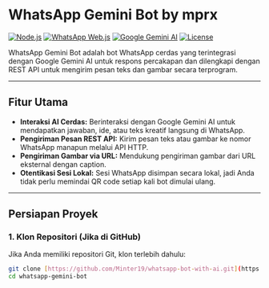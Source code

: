 # WhatsApp Gemini Bot by mprx

[![Node.js](https://img.shields.io/badge/Node.js-20.x-green?style=for-the-badge&logo=node.js)](https://nodejs.org/)
[![WhatsApp Web.js](https://img.shields.io/badge/WhatsApp%20Web.js-Custom%20Branch-blue?style=for-the-badge&logo=whatsapp)](https://github.com/pedroslopez/whatsapp-web.js)
[![Google Gemini AI](https://img.shields.io/badge/Google%20Gemini%20AI-API-orange?style=for-the-badge&logo=google)](https://aistudio.google.com/app/apikey)
[![License](https://img.shields.io/badge/License-ISC-lightgrey?style=for-the-badge)](LICENSE)

WhatsApp Gemini Bot adalah bot WhatsApp cerdas yang terintegrasi dengan Google Gemini AI untuk respons percakapan dan dilengkapi dengan REST API untuk mengirim pesan teks dan gambar secara terprogram.

---

## Fitur Utama

* **Interaksi AI Cerdas:** Berinteraksi dengan Google Gemini AI untuk mendapatkan jawaban, ide, atau teks kreatif langsung di WhatsApp.
* **Pengiriman Pesan REST API:** Kirim pesan teks atau gambar ke nomor WhatsApp manapun melalui API HTTP.
* **Pengiriman Gambar via URL:** Mendukung pengiriman gambar dari URL eksternal dengan caption.
* **Otentikasi Sesi Lokal:** Sesi WhatsApp disimpan secara lokal, jadi Anda tidak perlu memindai QR code setiap kali bot dimulai ulang.

---

## Persiapan Proyek

### 1. Klon Repositori (Jika di GitHub)

Jika Anda memiliki repositori Git, klon terlebih dahulu:

```bash
git clone [https://github.com/Minter19/whatsapp-bot-with-ai.git](https://github.com/Minter19/whatsapp-bot-with-ai.git)
cd whatsapp-gemini-bot
